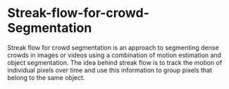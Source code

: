 # Streak-flow-for-crowd-Segmentation
Streak flow for crowd segmentation is an approach to segmenting dense crowds in images or videos using a combination of motion estimation and object segmentation. The idea behind streak flow is to track the motion of individual pixels over time and use this information to group pixels that belong to the same object.
